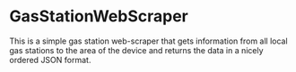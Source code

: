 # GasStationWebScraper
This is a simple gas station web-scraper that gets information from all local gas stations to the area of the device and returns the data in a nicely ordered JSON format.
